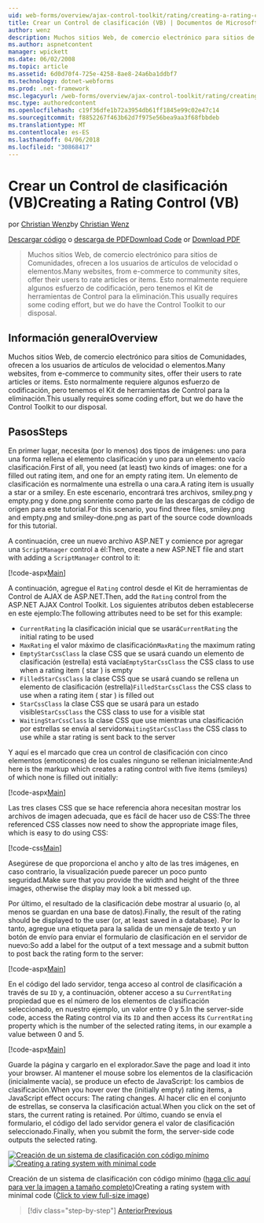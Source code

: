 ```yaml
---
uid: web-forms/overview/ajax-control-toolkit/rating/creating-a-rating-control-vb
title: Crear un Control de clasificación (VB) | Documentos de Microsoft
author: wenz
description: Muchos sitios Web, de comercio electrónico para sitios de Comunidades, ofrecen a los usuarios de artículos de velocidad o elementos. Esto normalmente requiere algunos esfuerzo de codificación, pero tenemos el...
ms.author: aspnetcontent
manager: wpickett
ms.date: 06/02/2008
ms.topic: article
ms.assetid: 6d0d70f4-725e-4258-8ae8-24a6ba1ddbf7
ms.technology: dotnet-webforms
ms.prod: .net-framework
msc.legacyurl: /web-forms/overview/ajax-control-toolkit/rating/creating-a-rating-control-vb
msc.type: authoredcontent
ms.openlocfilehash: c19f36dfe1b72a3954db61ff1845e99c02e47c14
ms.sourcegitcommit: f8852267f463b62d7f975e56bea9aa3f68fbbdeb
ms.translationtype: MT
ms.contentlocale: es-ES
ms.lasthandoff: 04/06/2018
ms.locfileid: "30868417"
---
```

<a name="creating-a-rating-control-vb"></a><span data-ttu-id="f653d-104">Crear un Control de clasificación (VB)</span><span class="sxs-lookup"><span data-stu-id="f653d-104">Creating a Rating Control (VB)</span></span>
====================
<span data-ttu-id="f653d-105">por [Christian Wenz](https://github.com/wenz)</span><span class="sxs-lookup"><span data-stu-id="f653d-105">by [Christian Wenz](https://github.com/wenz)</span></span>

<span data-ttu-id="f653d-106">[Descargar código](http://download.microsoft.com/download/9/3/f/93f8daea-bebd-4821-833b-95205389c7d0/rating0.vb.zip) o [descarga de PDF](http://download.microsoft.com/download/2/d/c/2dc10e34-6983-41d4-9c08-f78f5387d32b/rating0VB.pdf)</span><span class="sxs-lookup"><span data-stu-id="f653d-106">[Download Code](http://download.microsoft.com/download/9/3/f/93f8daea-bebd-4821-833b-95205389c7d0/rating0.vb.zip) or [Download PDF](http://download.microsoft.com/download/2/d/c/2dc10e34-6983-41d4-9c08-f78f5387d32b/rating0VB.pdf)</span></span>

> <span data-ttu-id="f653d-107">Muchos sitios Web, de comercio electrónico para sitios de Comunidades, ofrecen a los usuarios de artículos de velocidad o elementos.</span><span class="sxs-lookup"><span data-stu-id="f653d-107">Many websites, from e-commerce to community sites, offer their users to rate articles or items.</span></span> <span data-ttu-id="f653d-108">Esto normalmente requiere algunos esfuerzo de codificación, pero tenemos el Kit de herramientas de Control para la eliminación.</span><span class="sxs-lookup"><span data-stu-id="f653d-108">This usually requires some coding effort, but we do have the Control Toolkit to our disposal.</span></span>


## <a name="overview"></a><span data-ttu-id="f653d-109">Información general</span><span class="sxs-lookup"><span data-stu-id="f653d-109">Overview</span></span>

<span data-ttu-id="f653d-110">Muchos sitios Web, de comercio electrónico para sitios de Comunidades, ofrecen a los usuarios de artículos de velocidad o elementos.</span><span class="sxs-lookup"><span data-stu-id="f653d-110">Many websites, from e-commerce to community sites, offer their users to rate articles or items.</span></span> <span data-ttu-id="f653d-111">Esto normalmente requiere algunos esfuerzo de codificación, pero tenemos el Kit de herramientas de Control para la eliminación.</span><span class="sxs-lookup"><span data-stu-id="f653d-111">This usually requires some coding effort, but we do have the Control Toolkit to our disposal.</span></span>

## <a name="steps"></a><span data-ttu-id="f653d-112">Pasos</span><span class="sxs-lookup"><span data-stu-id="f653d-112">Steps</span></span>

<span data-ttu-id="f653d-113">En primer lugar, necesita (por lo menos) dos tipos de imágenes: uno para una forma rellena el elemento clasificación y uno para un elemento vacío clasificación.</span><span class="sxs-lookup"><span data-stu-id="f653d-113">First of all, you need (at least) two kinds of images: one for a filled out rating item, and one for an empty rating item.</span></span> <span data-ttu-id="f653d-114">Un elemento de clasificación es normalmente una estrella o una cara.</span><span class="sxs-lookup"><span data-stu-id="f653d-114">A rating item is usually a star or a smiley.</span></span> <span data-ttu-id="f653d-115">En este escenario, encontrará tres archivos, smiley.png y empty.png y done.png sonriente como parte de las descargas de código de origen para este tutorial.</span><span class="sxs-lookup"><span data-stu-id="f653d-115">For this scenario, you find three files, smiley.png and empty.png and smiley-done.png as part of the source code downloads for this tutorial.</span></span>

<span data-ttu-id="f653d-116">A continuación, cree un nuevo archivo ASP.NET y comience por agregar una `ScriptManager` control a él:</span><span class="sxs-lookup"><span data-stu-id="f653d-116">Then, create a new ASP.NET file and start with adding a `ScriptManager` control to it:</span></span>

[!code-aspx[Main](creating-a-rating-control-vb/samples/sample1.aspx)]

<span data-ttu-id="f653d-117">A continuación, agregue el `Rating` control desde el Kit de herramientas de Control de AJAX de ASP.NET.</span><span class="sxs-lookup"><span data-stu-id="f653d-117">Then, add the `Rating` control from the ASP.NET AJAX Control Toolkit.</span></span> <span data-ttu-id="f653d-118">Los siguientes atributos deben establecerse en este ejemplo:</span><span class="sxs-lookup"><span data-stu-id="f653d-118">The following attributes need to be set for this example:</span></span>

- <span data-ttu-id="f653d-119">`CurrentRating` la clasificación inicial que se usará</span><span class="sxs-lookup"><span data-stu-id="f653d-119">`CurrentRating` the initial rating to be used</span></span>
- <span data-ttu-id="f653d-120">`MaxRating` el valor máximo de clasificación</span><span class="sxs-lookup"><span data-stu-id="f653d-120">`MaxRating` the maximum rating</span></span>
- <span data-ttu-id="f653d-121">`EmptyStarCssClass` la clase CSS que se usará cuando un elemento de clasificación (estrella) está vacía</span><span class="sxs-lookup"><span data-stu-id="f653d-121">`EmptyStarCssClass` the CSS class to use when a rating item ( star ) is empty</span></span>
- <span data-ttu-id="f653d-122">`FilledStarCssClass` la clase CSS que se usará cuando se rellena un elemento de clasificación (estrella)</span><span class="sxs-lookup"><span data-stu-id="f653d-122">`FilledStarCssClass` the CSS class to use when a rating item ( star ) is filled out</span></span>
- <span data-ttu-id="f653d-123">`StarCssClass` la clase CSS que se usará para un estado visible</span><span class="sxs-lookup"><span data-stu-id="f653d-123">`StarCssClass` the CSS class to use for a visible stat</span></span>
- <span data-ttu-id="f653d-124">`WaitingStarCssClass` la clase CSS que use mientras una clasificación por estrellas se envía al servidor</span><span class="sxs-lookup"><span data-stu-id="f653d-124">`WaitingStarCssClass` the CSS class to use while a star rating is sent back to the server</span></span>

<span data-ttu-id="f653d-125">Y aquí es el marcado que crea un control de clasificación con cinco elementos (emoticones) de los cuales ninguno se rellenan inicialmente:</span><span class="sxs-lookup"><span data-stu-id="f653d-125">And here is the markup which creates a rating control with five items (smileys) of which none is filled out initially:</span></span>

[!code-aspx[Main](creating-a-rating-control-vb/samples/sample2.aspx)]

<span data-ttu-id="f653d-126">Las tres clases CSS que se hace referencia ahora necesitan mostrar los archivos de imagen adecuada, que es fácil de hacer uso de CSS:</span><span class="sxs-lookup"><span data-stu-id="f653d-126">The three referenced CSS classes now need to show the appropriate image files, which is easy to do using CSS:</span></span>

[!code-css[Main](creating-a-rating-control-vb/samples/sample3.css)]

<span data-ttu-id="f653d-127">Asegúrese de que proporciona el ancho y alto de las tres imágenes, en caso contrario, la visualización puede parecer un poco punto seguridad.</span><span class="sxs-lookup"><span data-stu-id="f653d-127">Make sure that you provide the width and height of the three images, otherwise the display may look a bit messed up.</span></span>

<span data-ttu-id="f653d-128">Por último, el resultado de la clasificación debe mostrar al usuario (o, al menos se guardan en una base de datos).</span><span class="sxs-lookup"><span data-stu-id="f653d-128">Finally, the result of the rating should be displayed to the user (or, at least saved in a database).</span></span> <span data-ttu-id="f653d-129">Por lo tanto, agregue una etiqueta para la salida de un mensaje de texto y un botón de envío para enviar el formulario de clasificación en el servidor de nuevo:</span><span class="sxs-lookup"><span data-stu-id="f653d-129">So add a label for the output of a text message and a submit button to post back the rating form to the server:</span></span>

[!code-aspx[Main](creating-a-rating-control-vb/samples/sample4.aspx)]

<span data-ttu-id="f653d-130">En el código del lado servidor, tenga acceso al control de clasificación a través de su `ID` y, a continuación, obtener acceso a su `CurrentRating` propiedad que es el número de los elementos de clasificación seleccionado, en nuestro ejemplo, un valor entre 0 y 5.</span><span class="sxs-lookup"><span data-stu-id="f653d-130">In the server-side code, access the Rating control via its `ID` and then access its `CurrentRating` property which is the number of the selected rating items, in our example a value between 0 and 5.</span></span>

[!code-aspx[Main](creating-a-rating-control-vb/samples/sample5.aspx)]

<span data-ttu-id="f653d-131">Guarde la página y cargarlo en el explorador.</span><span class="sxs-lookup"><span data-stu-id="f653d-131">Save the page and load it into your browser.</span></span> <span data-ttu-id="f653d-132">Al mantener el mouse sobre los elementos de la clasificación (inicialmente vacía), se produce un efecto de JavaScript: los cambios de clasificación.</span><span class="sxs-lookup"><span data-stu-id="f653d-132">When you hover over the (initially empty) rating items, a JavaScript effect occurs: The rating changes.</span></span> <span data-ttu-id="f653d-133">Al hacer clic en el conjunto de estrellas, se conserva la clasificación actual.</span><span class="sxs-lookup"><span data-stu-id="f653d-133">When you click on the set of stars, the current rating is retained.</span></span> <span data-ttu-id="f653d-134">Por último, cuando se envía el formulario, el código del lado servidor genera el valor de clasificación seleccionado.</span><span class="sxs-lookup"><span data-stu-id="f653d-134">Finally, when you submit the form, the server-side code outputs the selected rating.</span></span>


<span data-ttu-id="f653d-135">[![Creación de un sistema de clasificación con código mínimo](creating-a-rating-control-vb/_static/image2.png)](creating-a-rating-control-vb/_static/image1.png)</span><span class="sxs-lookup"><span data-stu-id="f653d-135">[![Creating a rating system with minimal code](creating-a-rating-control-vb/_static/image2.png)](creating-a-rating-control-vb/_static/image1.png)</span></span>

<span data-ttu-id="f653d-136">Creación de un sistema de clasificación con código mínimo ([haga clic aquí para ver la imagen a tamaño completo](creating-a-rating-control-vb/_static/image3.png))</span><span class="sxs-lookup"><span data-stu-id="f653d-136">Creating a rating system with minimal code ([Click to view full-size image](creating-a-rating-control-vb/_static/image3.png))</span></span>

> [!div class="step-by-step"]
> [<span data-ttu-id="f653d-137">Anterior</span><span class="sxs-lookup"><span data-stu-id="f653d-137">Previous</span></span>](creating-a-rating-control-cs.md)
